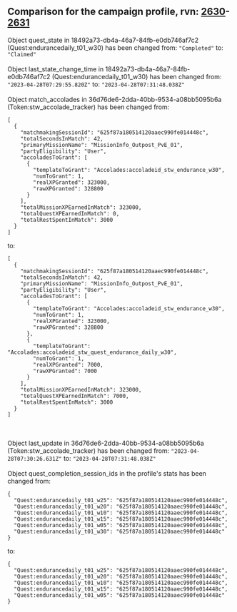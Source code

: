 ## Comparison for the campaign profile, rvn: [2630](https://github.com/PRO100KatYT/FortniteProfileRevisions/tree/main/profiles/campaign/2630%20campaign.json)-[2631](https://github.com/PRO100KatYT/FortniteProfileRevisions/tree/main/profiles/campaign/2631%20campaign.json)

Object quest_state in 18492a73-db4a-46a7-84fb-e0db746af7c2 (Quest:endurancedaily_t01_w30) has been changed from: `"Completed"` to: `"Claimed"`
<br><br>
Object last_state_change_time in 18492a73-db4a-46a7-84fb-e0db746af7c2 (Quest:endurancedaily_t01_w30) has been changed from: `"2023-04-28T07:29:55.820Z"` to: `"2023-04-28T07:31:48.038Z"`
<br><br>
Object match_accolades in 36d76de6-2dda-40bb-9534-a08bb5095b6a (Token:stw_accolade_tracker) has been changed from:

```
[
  {
    "matchmakingSessionId": "625f87a180514120aaec990fe014448c",
    "totalSecondsInMatch": 42,
    "primaryMissionName": "MissionInfo_Outpost_PvE_01",
    "partyEligibility": "User",
    "accoladesToGrant": [
      {
        "templateToGrant": "Accolades:accoladeid_stw_endurance_w30",
        "numToGrant": 1,
        "realXPGranted": 323000,
        "rawXPGranted": 328800
      }
    ],
    "totalMissionXPEarnedInMatch": 323000,
    "totalQuestXPEarnedInMatch": 0,
    "totalRestSpentInMatch": 3000
  }
]
```

to:

```
[
  {
    "matchmakingSessionId": "625f87a180514120aaec990fe014448c",
    "totalSecondsInMatch": 42,
    "primaryMissionName": "MissionInfo_Outpost_PvE_01",
    "partyEligibility": "User",
    "accoladesToGrant": [
      {
        "templateToGrant": "Accolades:accoladeid_stw_endurance_w30",
        "numToGrant": 1,
        "realXPGranted": 323000,
        "rawXPGranted": 328800
      },
      {
        "templateToGrant": "Accolades:accoladeid_stw_quest_endurance_daily_w30",
        "numToGrant": 1,
        "realXPGranted": 7000,
        "rawXPGranted": 7000
      }
    ],
    "totalMissionXPEarnedInMatch": 323000,
    "totalQuestXPEarnedInMatch": 7000,
    "totalRestSpentInMatch": 3000
  }
]
```

<br><br>
Object last_update in 36d76de6-2dda-40bb-9534-a08bb5095b6a (Token:stw_accolade_tracker) has been changed from: `"2023-04-28T07:30:26.631Z"` to: `"2023-04-28T07:31:48.038Z"`
<br><br>
Object quest_completion_session_ids in the profile's stats has been changed from:

```
{
  "Quest:endurancedaily_t01_w25": "625f87a180514120aaec990fe014448c",
  "Quest:endurancedaily_t01_w20": "625f87a180514120aaec990fe014448c",
  "Quest:endurancedaily_t01_w10": "625f87a180514120aaec990fe014448c",
  "Quest:endurancedaily_t01_w15": "625f87a180514120aaec990fe014448c",
  "Quest:endurancedaily_t01_w05": "625f87a180514120aaec990fe014448c",
  "Quest:endurancedaily_t01_w30": "625f87a180514120aaec990fe014448c"
}
```

to:

```
{
  "Quest:endurancedaily_t01_w25": "625f87a180514120aaec990fe014448c",
  "Quest:endurancedaily_t01_w20": "625f87a180514120aaec990fe014448c",
  "Quest:endurancedaily_t01_w10": "625f87a180514120aaec990fe014448c",
  "Quest:endurancedaily_t01_w15": "625f87a180514120aaec990fe014448c",
  "Quest:endurancedaily_t01_w05": "625f87a180514120aaec990fe014448c"
}
```

<br><br>
